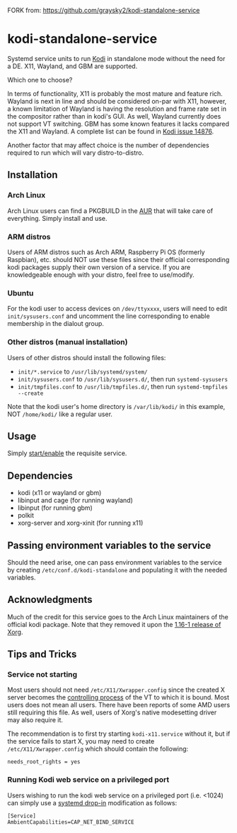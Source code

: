 
FORK from:  https://github.com/graysky2/kodi-standalone-service

# kodi-standalone-service
Systemd service units to run [Kodi](https://kodi.tv/) in standalone mode without the need for a DE.  X11, Wayland, and GBM are supported.

Which one to choose?

In terms of functionality, X11 is probably the most mature and feature rich.  Wayland is next in line and should be considered on-par with X11, however, a known limitation of Wayland is having the resolution and frame rate set in the compositor rather than in kodi's GUI.  As well, Wayland currently does not support VT switching.  GBM has some known features it lacks compared the X11 and Wayland.  A complete list can be found in [Kodi issue 14876](https://github.com/xbmc/xbmc/issues/14876).

Another factor that may affect choice is the number of dependencies required to run which will vary distro-to-distro.

## Installation
### Arch Linux
Arch Linux users can find a PKGBUILD in the [AUR](https://aur.archlinux.org/packages/kodi-standalone-service) that will take care of everything. Simply install and use.

### ARM distros
Users of ARM distros such as Arch ARM, Raspberry Pi OS (formerly Raspbian), etc. should NOT use these files since their official corresponding kodi packages supply their own version of a service. If you are knowledgeable enough with your distro, feel free to use/modify.

### Ubuntu
For the kodi user to access devices on `/dev/ttyxxxx`, users will need to edit `init/sysusers.conf` and uncomment the line corresponding to enable membership in the dialout group.

### Other distros (manual installation)
Users of other distros should install the following files:

* `init/*.service`  to `/usr/lib/systemd/system/`
* `init/sysusers.conf` to `/usr/lib/sysusers.d/`, then run `systemd-sysusers`
* `init/tmpfiles.conf` to `/usr/lib/tmpfiles.d/`, then run `systemd-tmpfiles --create`

Note that the kodi user's home directory is `/var/lib/kodi/` in this example, NOT `/home/kodi/` like a regular user.

## Usage
Simply [start/enable](https://wiki.archlinux.org/index.php/Systemd#Using_units) the requisite service.

## Dependencies
* kodi (x11 or wayland or gbm)
* libinput and cage (for running wayland)
* libinput (for running gbm)
* polkit
* xorg-server and xorg-xinit (for running x11)

## Passing environment variables to the service
Should the need arise, one can pass environment variables to the service by creating `/etc/conf.d/kodi-standalone` and populating it with the needed variables.

## Acknowledgments
Much of the credit for this service goes to the Arch Linux maintainers of the official kodi package. Note that they removed it upon the [1.16-1 release of Xorg](https://git.archlinux.org/svntogit/community.git/commit/trunk?h=packages/xbmc&id=9763c6d32678f3a3f45c195bfae92eee209d504f).

## Tips and Tricks
### Service not starting
Most users should not need `/etc/X11/Xwrapper.config` since the created X server becomes the [controlling process](http://www.freedesktop.org/software/systemd/man/systemd.exec.html#StandardInput=) of the VT to which it is bound. Most users does not mean all users. There have been reports of some AMD users still requiring this file. As well, users of Xorg's native modesetting driver may also require it.

The recommendation is to first try starting `kodi-x11.service` without it, but if the service fails to start X, you may need to create `/etc/X11/Xwrapper.config` which should contain the following:
```
needs_root_rights = yes
```

### Running Kodi web service on a privileged port
Users wishing to run the kodi web service on a privileged port (i.e. <1024) can simply use a [systemd drop-in](https://wiki.archlinux.org/index.php/Systemd#Drop-in_files) modification as follows:
```
[Service]
AmbientCapabilities=CAP_NET_BIND_SERVICE
```
